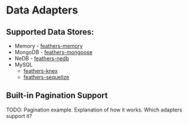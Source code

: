 # Data Adapters

## Supported Data Stores:
- Memory - [feathers-memory](adapters.memory.md)
- MongoDB - [feathers-mongoose](adapters.mongoose.md)
- NeDB - [feathers-nedb](adapters.nedb.md)
- MySQL
    - [feathers-knex](adapters.knex.md)
    - [feathers-sequelize](adapters.sequelize.md)
    
## Built-in Pagination Support
TODO: Pagination example.  Explanation of how it works.  Which adapters support it?